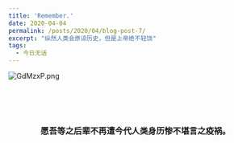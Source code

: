 ```yaml
---
title: 'Remember.'
date: 2020-04-04
permalink: /posts/2020/04/blog-post-7/
excerpt: "纵然人类会原谅历史，但是上帝绝不轻饶"
tags:
  - 今日无话
---
```


![GdMzxP.png](https://s1.ax1x.com/2020/04/04/GdMzxP.png)

<br>

<br>

<br>

### <center>愿吾等之后辈不再遭今代人类身历惨不堪言之疫祸。</center>

<br>

<br>

<br>
